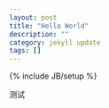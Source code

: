 ```yaml
---
layout: post
title: "Hello World"
description: ""
category: jekyll update
tags: []
---
```

{% include JB/setup %}

测试
